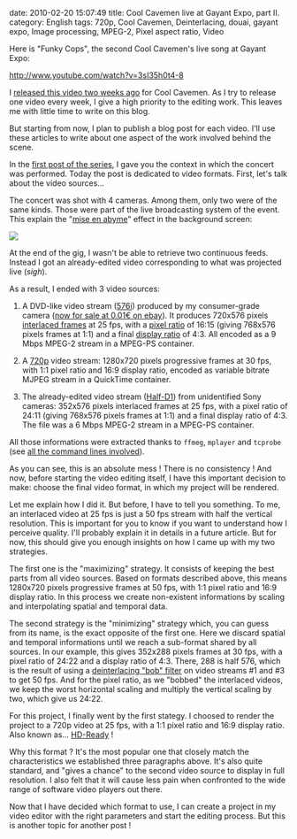 date: 2010-02-20 15:07:49
title: Cool Cavemen live at Gayant Expo, part II.
category: English
tags: 720p, Cool Cavemen, Deinterlacing, douai, gayant expo, Image processing, MPEG-2, Pixel aspect ratio, Video

Here is "Funky Cops", the second Cool Cavemen's live song at Gayant Expo:

http://www.youtube.com/watch?v=3sI35h0t4-8

I [released this video two weeks ago](http://coolcavemen.com/2010/video-funky-cops-live-gayant-expo/) for Cool Cavemen. As I try to release one video every week, I give a high priority to the editing work. This leaves me with little time to write on this blog.

But starting from now, I plan to publish a blog post for each video. I'll use these articles to write about one aspect of the work involved behind the scene.

In the [first post of the series](http://kevin.deldycke.com/2010/01/cool-cavemen-live-gayant-expo-first-video-released/), I gave you the context in which the concert was performed. Today the post is dedicated to video formats. First, let's talk about the video sources...

The concert was shot with 4 cameras. Among them, only two were of the same kinds. Those were part of the live broadcasting system of the event. This explain the "[mise en abyme](http://en.wikipedia.org/wiki/Mise_en_abyme)" effect in the background screen:

![](/uploads/2010/funky-cops-mise-en-abyme.png)

At the end of the gig, I wasn't be able to retrieve two continuous feeds. Instead I got an already-edited video corresponding to what was projected live (*sigh*).

As a result, I ended with 3 video sources:

  1. A DVD-like video stream ([576i](http://en.wikipedia.org/wiki/576i)) produced by my consumer-grade camera ([now for sale at 0.01€ on ebay](http://twitter.com/kdeldycke/status/9299604161)). It produces 720x576 pixels [interlaced frames](http://en.wikipedia.org/wiki/Interlace) at 25 fps, with a [pixel ratio](http://en.wikipedia.org/wiki/Pixel_aspect_ratio) of 16:15 (giving 768x576 pixels frames at 1:1) and a final [display ratio](http://en.wikipedia.org/wiki/Display_aspect_ratio) of 4:3. All encoded as a 9 Mbps MPEG-2 stream in a MPEG-PS container.

  2. A [720p](http://en.wikipedia.org/wiki/720p) video stream: 1280x720 pixels progressive frames at 30 fps, with 1:1 pixel ratio and 16:9 display ratio, encoded as variable bitrate MJPEG stream in a QuickTime container.

  3. The already-edited video stream ([Half-D1](http://www.videohelp.com/glossary?H#Half%20D1)) from unidentified Sony cameras: 352x576 pixels interlaced frames at 25 fps, with a pixel ratio of 24:11 (giving 768x576 pixels frames at 1:1) and a final display ratio of 4:3. The file was a 6 Mbps MPEG-2 stream in a MPEG-PS container.

All those informations were extracted thanks to `ffmeg`, `mplayer` and `tcprobe` (see [all the command lines involved](http://kevin.deldycke.com/2006/11/video-commands/)).

As you can see, this is an absolute mess ! There is no consistency ! And now, before starting the video editing itself, I have this important decision to make: choose the final video format, in which my project will be rendered.

Let me explain how I did it. But before, I have to tell you something. To me, an interlaced video at 25 fps is just a 50 fps stream with half the vertical resolution. This is important for you to know if you want to understand how I perceive quality. I'll probably explain it in details in a future article. But for now, this should give you enough insights on how I came up with my two strategies.

The first one is the "maximizing" strategy. It consists of keeping the best parts from all video sources. Based on formats described above, this means 1280x720 pixels progressive frames at 50 fps, with 1:1 pixel ratio and 16:9 display ratio. In this process we create non-existent informations by scaling and interpolating spatial and temporal data.

The second strategy is the "minimizing" strategy which, you can guess from its name, is the exact opposite of the first one. Here we discard spatial and temporal informations until we reach a sub-format shared by all sources. In our example, this gives 352x288 pixels frames at 30 fps, with a pixel ratio of 24:22 and a display ratio of 4:3. There, 288 is half 576, which is the result of using a [deinterlacing "bob" filter](http://en.wikipedia.org/wiki/Deinterlacing#Field_Extension_Deinterlacing) on video streams #1 and #3 to get 50 fps. And for the pixel ratio, as we "bobbed" the interlaced videos, we keep the worst horizontal scaling and multiply the vertical scaling by two, which give us 24:22.

For this project, I finally went by the first stategy. I choosed to render the project to a 720p video at 25 fps, with a 1:1 pixel ratio and 16:9 display ratio. Also known as... [HD-Ready](http://en.wikipedia.org/wiki/Hd_ready) !

Why this format ? It's the most popular one that closely match the characteristics we established three paragraphs above. It's also quite standard, and "gives a chance" to the second video source to display in full resolution. I also felt that it will cause less pain when confronted to the wide range of software video players out there.

Now that I have decided which format to use, I can create a project in my video editor with the right parameters and start the editing process. But this is another topic for another post !
